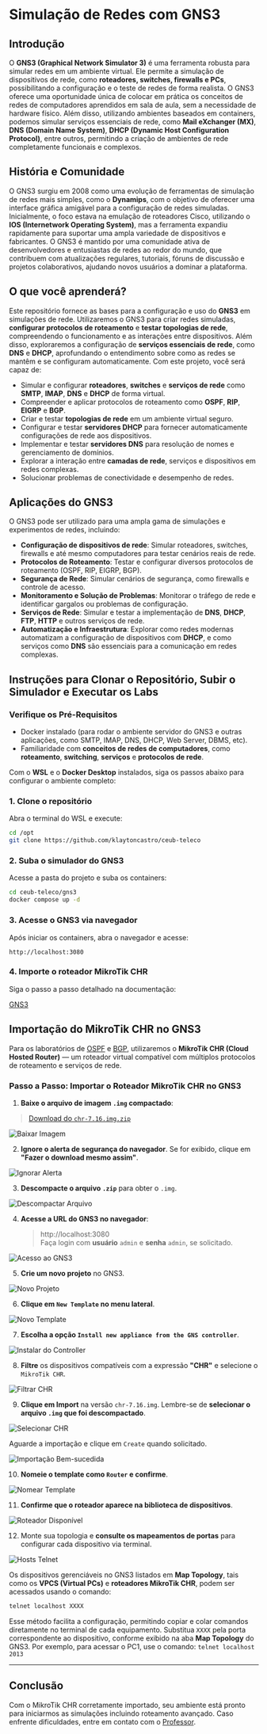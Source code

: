 <!--
https://www.linkedin.com/pulse/ixbr-atinge-40-tbps-e-convida-%C3%A0-reflex%C3%A3o-sobre-o-futuro-moreiras-nv8hf/?trackingId=5yKB%2FpNbemoXUIh%2BgYU3dQ%3D%3D
-->

# Simulação de Redes com GNS3

## Introdução

O **GNS3 (Graphical Network Simulator 3)** é uma ferramenta robusta para simular redes em um ambiente virtual. Ele permite a simulação de dispositivos de rede, como **roteadores, switches, firewalls e PCs**, possibilitando a configuração e o teste de redes de forma realista. O GNS3 oferece uma oportunidade única de colocar em prática os conceitos de redes de computadores aprendidos em sala de aula, sem a necessidade de hardware físico. Além disso, utilizando ambientes baseados em containers, podemos simular serviços essenciais de rede, como **Mail eXchanger (MX)**, **DNS (Domain Name System)**, **DHCP (Dynamic Host Configuration Protocol)**, entre outros, permitindo a criação de ambientes de rede completamente funcionais e complexos.

## História e Comunidade

O GNS3 surgiu em 2008 como uma evolução de ferramentas de simulação de redes mais simples, como o **Dynamips**, com o objetivo de oferecer uma interface gráfica amigável para a configuração de redes simuladas. Inicialmente, o foco estava na emulação de roteadores Cisco, utilizando o **IOS (Internetwork Operating System)**, mas a ferramenta expandiu rapidamente para suportar uma ampla variedade de dispositivos e fabricantes. O GNS3 é mantido por uma comunidade ativa de desenvolvedores e entusiastas de redes ao redor do mundo, que contribuem com atualizações regulares, tutoriais, fóruns de discussão e projetos colaborativos, ajudando novos usuários a dominar a plataforma.

## O que você aprenderá?  

Este repositório fornece as bases para a configuração e uso do **GNS3** em simulações de rede. Utilizaremos o GNS3 para criar redes simuladas, **configurar protocolos de roteamento** e **testar topologias de rede**, compreendendo o funcionamento e as interações entre dispositivos. Além disso, exploraremos a configuração de **serviços essenciais de rede**, como **DNS** e **DHCP**, aprofundando o entendimento sobre como as redes se mantêm e se configuram automaticamente. Com este projeto, você será capaz de:

- Simular e configurar **roteadores**, **switches** e **serviços de rede** como **SMTP**, **IMAP**, **DNS** e **DHCP** de forma virtual.
- Compreender e aplicar protocolos de roteamento como **OSPF**, **RIP**, **EIGRP** e **BGP**.
- Criar e testar **topologias de rede** em um ambiente virtual seguro.
- Configurar e testar **servidores DHCP** para fornecer automaticamente configurações de rede aos dispositivos.
- Implementar e testar **servidores DNS** para resolução de nomes e gerenciamento de domínios.
- Explorar a interação entre **camadas de rede**, serviços e dispositivos em redes complexas.
- Solucionar problemas de conectividade e desempenho de redes.

## Aplicações do GNS3

O GNS3 pode ser utilizado para uma ampla gama de simulações e experimentos de redes, incluindo:

- **Configuração de dispositivos de rede**: Simular roteadores, switches, firewalls e até mesmo computadores para testar cenários reais de rede.
- **Protocolos de Roteamento**: Testar e configurar diversos protocolos de roteamento (OSPF, RIP, EIGRP, BGP).
- **Segurança de Rede**: Simular cenários de segurança, como firewalls e controle de acesso.
- **Monitoramento e Solução de Problemas**: Monitorar o tráfego de rede e identificar gargalos ou problemas de configuração.
- **Serviços de Rede**: Simular e testar a implementação de **DNS**, **DHCP**, **FTP**, **HTTP** e outros serviços de rede.
- **Automatização e Infraestrutura**: Explorar como redes modernas automatizam a configuração de dispositivos com **DHCP**, e como serviços como **DNS** são essenciais para a comunicação em redes complexas.

## Instruções para Clonar o Repositório, Subir o Simulador e Executar os Labs

### Verifique os Pré-Requisitos

- Docker instalado (para rodar o ambiente servidor do GNS3 e outras aplicações, como SMTP, IMAP, DNS, DHCP, Web Server, DBMS, etc).
- Familiaridade com **conceitos de redes de computadores**, como **roteamento**, **switching**, **serviços** e **protocolos de rede**.

Com o **WSL** e o **Docker Desktop** instalados, siga os passos abaixo para configurar o ambiente completo:

### 1. Clone o repositório

Abra o terminal do WSL e execute:

```bash
cd /opt
git clone https://github.com/klaytoncastro/ceub-teleco
```

### 2. Suba o simulador do GNS3

Acesse a pasta do projeto e suba os containers:

```bash
cd ceub-teleco/gns3
docker compose up -d
```

### 3. Acesse o GNS3 via navegador

Após iniciar os containers, abra o navegador e acesse:

```
http://localhost:3080
```

### 4. Importe o roteador MikroTik CHR

Siga o passo a passo detalhado na documentação:

[GNS3](https://github.com/klaytoncastro/ceub-teleco/tree/main/gns3)

## Importação do MikroTik CHR no GNS3

Para os laboratórios de [OSPF](https://github.com/klaytoncastro/ceub-teleco/tree/main/ospf/) e [BGP](https://github.com/klaytoncastro/ceub-teleco/tree/main/bgp/), utilizaremos o **MikroTik CHR (Cloud Hosted Router)** — um roteador virtual compatível com múltiplos protocolos de roteamento e serviços de rede.

### Passo a Passo: Importar o Roteador MikroTik CHR no GNS3

1. **Baixe o arquivo de imagem `.img` compactado**:

> [Download do `chr-7.16.img.zip`](https://drive.google.com/drive/folders/1d7FwTLtnRSnjJ5k-YRZlORNlY3c1ygQZ?usp=sharing)

<img src="/img/001-Download.png" alt="Baixar Imagem" style="max-width: 500px;">

2. **Ignore o alerta de segurança do navegador**. Se for exibido, clique em **"Fazer o download mesmo assim"**.

<img src="/img/002-Ignore_Alert.png" alt="Ignorar Alerta" style="max-width: 400px;">

3. **Descompacte o arquivo `.zip`** para obter o `.img`.

<img src="/img/003-Unzip.png" alt="Descompactar Arquivo" style="max-width: 500px;">

4. **Acesse a URL do GNS3 no navegador**:  
   > http://localhost:3080  
   Faça login com **usuário** `admin` e **senha** `admin`, se solicitado.

<img src="/img/004-Login.png" alt="Acesso ao GNS3" style="max-width: 500px;">

5. **Crie um novo projeto** no GNS3.

<img src="/img/005-Add_Project.png" alt="Novo Projeto" style="max-width: 500px;">

6. **Clique em `New Template` no menu lateral**.

<img src="/img/006-New_Template.png" alt="Novo Template" style="max-width: 500px;">

7. **Escolha a opção `Install new appliance from the GNS controller`**.

<img src="/img/007-Import_Appliance.png" alt="Instalar do Controller" style="max-width: 500px;">

8. **Filtre** os dispositivos compatíveis com a expressão **"CHR"** e selecione o `MikroTik CHR`.

<img src="/img/008-Filter_CHR.png" alt="Filtrar CHR" style="max-width: 500px;">

9. **Clique em Import** na versão `chr-7.16.img`. Lembre-se de **selecionar o arquivo `.img` que foi descompactado**. 

<img src="/img/009-Select_CHR.png" alt="Selecionar CHR" style="max-width: 500px;">

Aguarde a importação e clique em `Create` quando solicitado.

<img src="/img/010-Import_Success_Create.png" alt="Importação Bem-sucedida" style="max-width: 500px;">

10. **Nomeie o template como `Router` e confirme**.

<img src="/img/011-Router.png" alt="Nomear Template" style="max-width: 500px;">

11. **Confirme que o roteador aparece na biblioteca de dispositivos**.

<img src="/img/012-Router_Available.png" alt="Roteador Disponível" style="max-width: 500px;">

12. Monte sua topologia e **consulte os mapeamentos de portas** para configurar cada dispositivo via terminal. 

<img src="/img/013-Telnet_Hosts.png" alt="Hosts Telnet" style="max-width: 500px;">

Os dispositivos gerenciáveis no GNS3 listados em **Map Topology**, tais como os **VPCS (Virtual PCs)** e **roteadores MikroTik CHR**, podem ser acessados usando o comando:

```bash
telnet localhost XXXX
```

Esse método facilita a configuração, permitindo copiar e colar comandos diretamente no terminal de cada equipamento. Substitua `XXXX` pela porta correspondente ao dispositivo, conforme exibido na aba **Map Topology** do GNS3. Por exemplo, para acessar o PC1, use o comando: `telnet localhost 2013`

---

## Conclusão

Com o MikroTik CHR corretamente importado, seu ambiente está pronto para iniciarmos as simulações incluindo roteamento avançado. Caso enfrente dificuldades, entre em contato com o [Professor](mailto:klayton.castro@ceub.edu.br).

<!--

### 5. Execute os laboratórios

Após a importação do roteador, inicie os laboratórios:

- Lab 01: [OSPF](https://github.com/klaytoncastro/ceub-teleco/tree/main/ospf)
- Lab 02: [BGP](https://github.com/klaytoncastro/ceub-teleco/tree/main/bgp)

Esses laboratórios utilizam o roteador MikroTik CHR configurado no GNS3 para simular ambientes reais com protocolos de roteamento dinâmico, como OSPF e BGP.

A seguir, inicie pelos laboratórios de roteamento dinâmico:

- [Lab 01: OSPF](https://github.com/klaytoncastro/ceub-teleco/tree/main/ospf)
- [Lab 02: BGP](https://github.com/klaytoncastro/ceub-teleco/tree/main/bgp)


-->
